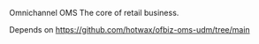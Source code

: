 Omnichannel OMS 
The core of retail business. 

Depends on 
https://github.com/hotwax/ofbiz-oms-udm/tree/main

